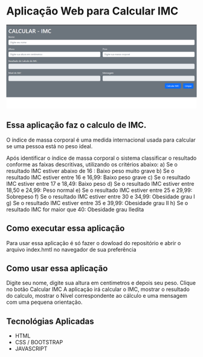 # Aplicação Web para Calcular IMC

<img src="https://github.com/Eliane-Santiago/AppWebCalcularIMC/blob/main/foto_principal.png"/>

## Essa aplicação faz o calculo de IMC.

O índice de massa corporal é uma medida internacional usada para calcular se uma pessoa está no peso ideal. 

Após identificar o índice de massa corporal o sistema classificar o resultado conforme as faixas descritivas, utilizando os critérios abaixo:
a) Se o resultado IMC estiver abaixo de 16 : Baixo peso muito grave
b) Se o resultado IMC estiver entre 16 e 16,99: Baixo peso grave
c) Se o resultado IMC estiver entre 17 e 18,49: Baixo peso
d) Se o resultado IMC estiver entre 18,50 e 24,99: Peso normal
e) Se o resultado IMC estiver entre 25 e 29,99: Sobrepeso
f) Se o resultado IMC estiver entre 30 e 34,99: Obesidade grau I
g) Se o resultado IMC estiver entre 35 e 39,99: Obesidade grau II
h) Se o resultado IMC for maior que 40: Obesidade grau IIedita

## Como executar essa aplicação

Para usar essa aplicação é só fazer o dowload do repositório e abrir o arquivo index.hmtl no navegador de sua preferência

## Como usar essa aplicação 

Digite seu nome, digite sua altura em centimetros e depois seu peso.
Clique no botão Calcular IMC
A aplicação irá calcular o IMC, mostrar o resultado do calculo, mostrar o Nível correspondente ao cálculo e uma mensagem com uma pequena orientação.

## Tecnológias Aplicadas
- HTML
- CSS / BOOTSTRAP
- JAVASCRIPT
